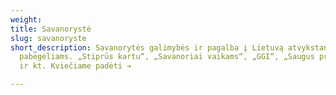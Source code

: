 ```yaml
---
weight: 
title: Savanorystė
slug: savanoryste
short_description: Savanorytės galimybės ir pagalba į Lietuvą atvykstantiems karo
  pabėgėliams. „Stiprūs kartu“, „Savanoriai vaikams“, „GGI“, „Saugus prieglobstis“
  ir kt. Kviečiame padėti ➔

---
```

